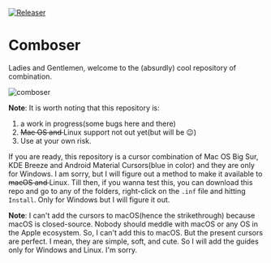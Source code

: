 [![Releaser](https://github.com/im-coder-lg/comboser/actions/workflows/release.yml/badge.svg)](https://github.com/im-coder-lg/comboser/actions/workflows/release.yml)
# Comboser
Ladies and Gentlemen, welcome to the (absurdly) cool repository of combination.

![comboser](https://raw.githubusercontent.com/im-coder-lg/comboser/main/preview%20of%20comboser.png)

**Note**: It is worth noting that this repository is:

1. a work in progress(some bugs here and there)
2. <s>Mac OS and </s>Linux support not out yet(but will be :wink:)
3. Use at your own risk.

If you are ready, this repository is a cursor combination of Mac OS Big Sur, KDE Breeze and Android Material Cursors(blue in color) and they are only for Windows. I am sorry, but I will figure out a method to make it available to <s>macOS and </s>Linux. Till then, if you wanna test this, you can download this repo and go to any of the folders, right-click on the `.inf` file and hitting `Install`. Only for Windows but I will figure it out.

**Note**: I can't add the cursors to macOS(hence the strikethrough) because macOS is closed-source. Nobody should meddle with macOS or any OS in the Apple ecosystem. So, I can't add this to macOS. But the present cursors are perfect. I mean, they are simple, soft, and cute. So I will add the guides only for Windows and Linux. I'm sorry.
